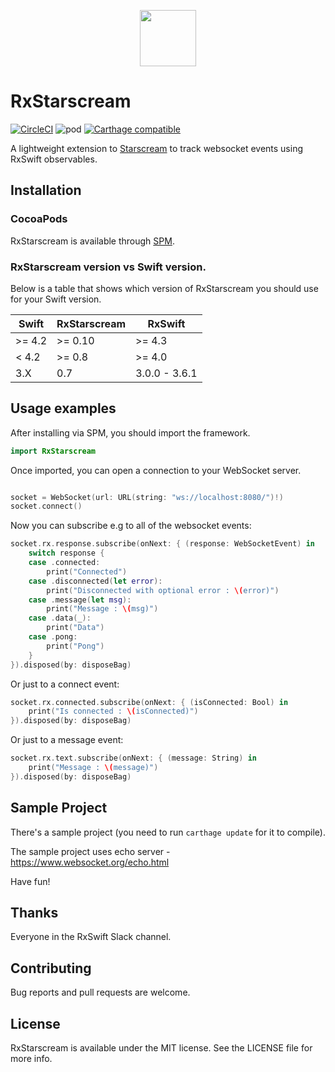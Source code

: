 <p align="center">
  <img src="https://github.com/GuyKahlon/RxStarscream/blob/master/SampleApp/Assets.xcassets/RxStarscreamIcon.imageset/RxStarscreamIcon.png" width="90" height="90">
</p>

RxStarscream
=========================================================================================================================
[![CircleCI](https://img.shields.io/circleci/project/github/RxSwiftCommunity/RxStarscream/master.svg)](https://circleci.com/gh/RxSwiftCommunity/RxStarscream/tree/master)
![pod](https://img.shields.io/cocoapods/v/RxStarscream.svg)
[![Carthage compatible](https://img.shields.io/badge/Carthage-compatible-4BC51D.svg?style=flat)](https://github.com/Carthage/Carthage)

A lightweight extension to [Starscream](https://github.com/daltoniam/Starscream) to track websocket events using RxSwift observables.

## Installation

### CocoaPods

RxStarscream is available through [SPM](https://github.com/sajidjutt7/RxStarscream/).

### RxStarscream version vs Swift version.

Below is a table that shows which version of RxStarscream you should use for
your Swift version.

| Swift  | RxStarscream  | RxSwift       |
| ------ | ------------- |---------------|
| >= 4.2 |  \>= 0.10     |  \>= 4.3      |
| < 4.2  |  \>= 0.8      |  \>= 4.0      |
| 3.X    |  0.7          | 3.0.0 - 3.6.1 |

## Usage examples

After installing via SPM, you should import the framework.

```swift
import RxStarscream
```

Once imported, you can open a connection to your WebSocket server.

```swift

socket = WebSocket(url: URL(string: "ws://localhost:8080/")!)
socket.connect()
```
Now you can subscribe e.g to all of the websocket events:

```swift
socket.rx.response.subscribe(onNext: { (response: WebSocketEvent) in
	switch response {
	case .connected:
		print("Connected")
	case .disconnected(let error):
		print("Disconnected with optional error : \(error)")
	case .message(let msg):
		print("Message : \(msg)")
	case .data(_):
		print("Data")
	case .pong:
		print("Pong")
  	}
}).disposed(by: disposeBag)
```


Or just to a connect event:

```swift
socket.rx.connected.subscribe(onNext: { (isConnected: Bool) in
	print("Is connected : \(isConnected)")
}).disposed(by: disposeBag)
```

Or just to a message event:

```swift
socket.rx.text.subscribe(onNext: { (message: String) in
	print("Message : \(message)")
}).disposed(by: disposeBag)
```


## Sample Project

There's a sample project (you need to run `carthage update` for it to compile).

The sample project uses echo server - https://www.websocket.org/echo.html

Have fun!

## Thanks

Everyone in the RxSwift Slack channel.

## Contributing

Bug reports and pull requests are welcome.

## License

RxStarscream is available under the MIT license. See the LICENSE file for more info.
